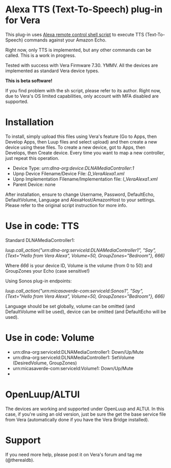 # Alexa TTS (Text-To-Speech) plug-in for Vera
This plug-in uses [Alexa remote control shell script](https://raw.githubusercontent.com/thorsten-gehrig/alexa-remote-control/master/alexa_remote_control_plain.sh) to execute TTS (Text-To-Speech) commands against your Amazon Echo.

Right now, only TTS is implemented, but any other commands can be called. This is a work in progress.

Tested with success with Vera Firmware 7.30. YMMV.
All the devices are implemented as standard Vera device types.

**This is beta software!**

If you find problem with the sh script, please refer to its author.
Right now, due to Vera's OS limited capabilities, only account with MFA disabled are supported.

# Installation
To install, simply upload this files using Vera's feature (Go to Apps, then Develop Apps, then Luup files and select upload) and then create a new device using these files.
To create a new device, got to Apps, then Develops, then Create device.
Every time you want to map a new controller, just repeat this operation.

- Device Type: *urn:dlna-org:device:DLNAMediaController:1*
- Upnp Device Filename/Device File: *D_VeraAlexa1.xml*
- Upnp Implementation Filename/Implementation file: *I_VeraAlexa1.xml*
- Parent Device: none

After installation, ensure to change Username, Password, DefaultEcho, DefaultVolume, Language and AlexaHost/AmazonHost to your settings. Please refer to the original script instruction for more info.

# Use in code: TTS
Standard DLNAMediaController1:

*luup.call_action("urn:dlna-org:serviceId:DLNAMediaController1", 
  "Say",
  {Text="Hello from Vera Alexa", Volume=50, GroupZones="Bedroom"}, 666)*

Where *666* is your device ID, Volume is the volume (from 0 to 50) and GroupZones your Echo (case sensitive!)

Using Sonos plug-in endpoints:

*luup.call_action("urn:micasaverde-com:serviceId:Sonos1", 
  "Say",
  {Text="Hello from Vera Alexa", Volume=50, GroupZones="Bedroom"}, 666)*

Language should be set globally, volume can be omitted (and DefaultVolume will be used), device can be omitted (and DefaultEcho will be used).

# Use in code: Volume

- urn:dlna-org:serviceId:DLNAMediaController1: Down/Up/Mute
- urn:dlna-org:serviceId:DLNAMediaController1: SetVolume (DesiredVolume, GroupZones)
- urn:micasaverde-com:serviceId:Volume1: Down/Up/Mute
- 
# OpenLuup/ALTUI
The devices are working and supported under OpenLuup and ALTUI. In this case, if you're using an old version, just be sure the get the base service file from Vera (automatically done if you have the Vera Bridge installed).

# Support
If you need more help, please post it on Vera's forum and tag me (@therealdb).
